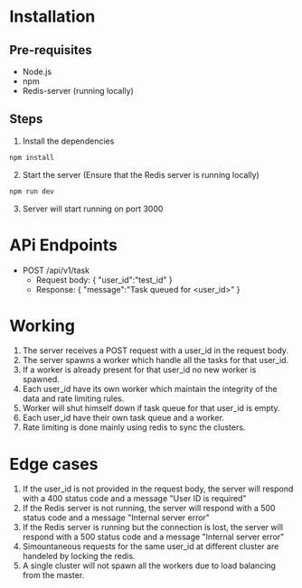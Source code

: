 # Installation

## Pre-requisites

- Node.js
- npm
- Redis-server (running locally)

## Steps

1. Install the dependencies

```bash
npm install
```

2. Start the server (Ensure that the Redis server is running locally)

```bash
npm run dev
```

3. Server will start running on port 3000

# APi Endpoints

- POST /api/v1/task
  - Request body: { "user_id":"test_id" }
  - Response: { "message":"Task queued for <user_id>" }

# Working

1. The server receives a POST request with a user_id in the request body.
2. The server spawns a worker which handle all the tasks for that user_id.
3. If a worker is already present for that user_id no new worker is spawned.
4. Each user_id have its own worker which maintain the integrity of the data and rate limiting rules.
5. Worker will shut himself down if task queue for that user_id is empty.
6. Each user_id have their own task queue and a worker.
7. Rate limiting is done mainly using redis to sync the clusters.

# Edge cases

1. If the user_id is not provided in the request body, the server will respond with a 400 status code and a message "User ID is required"
2. If the Redis server is not running, the server will respond with a 500 status code and a message "Internal server error"
3. If the Redis server is running but the connection is lost, the server will respond with a 500 status code and a message "Internal server error"
4. Simountaneous requests for the same user_id at different cluster are handeled by locking the redis.
5. A single cluster will not spawn all the workers due to load balancing from the master.
